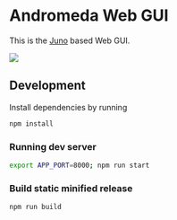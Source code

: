 # Andromeda Web GUI

This is the [Juno](https://github.com/sapcc/juno) based Web GUI. 

![](https://github.com/sapcc/andromeda/blob/main/web/screenshot.png?raw=true)

## Development

Install dependencies by running

```sh
npm install
```

### Running dev server

```sh
export APP_PORT=8000; npm run start
```

### Build static minified release

```sh
npm run build
```